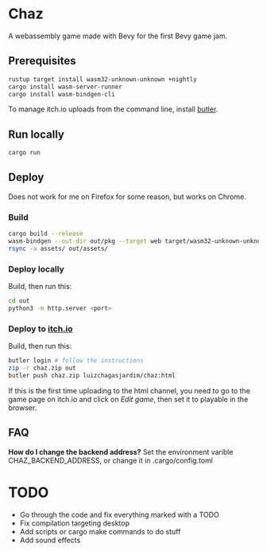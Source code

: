 # Chaz

A webassembly game made with Bevy for the first Bevy game jam.

## Prerequisites

```bash
rustup target install wasm32-unknown-unknown +nightly
cargo install wasm-server-runner
cargo install wasm-bindgen-cli
```

To manage itch.io uploads from the command line, install [butler](https://itch.io/docs/butler/installing.html).

## Run locally

```bash
cargo run
```

## Deploy
Does not work for me on Firefox for some reason, but works on Chrome.

### Build
```bash
cargo build --release
wasm-bindgen --out-dir out/pkg --target web target/wasm32-unknown-unknown/release/chaz.wasm
rsync -a assets/ out/assets/
```

### Deploy locally
Build, then run this:
```bash
cd out
python3 -m http.server <port>
```

### Deploy to [itch.io](https://itch.io)
Build, then run this:
```bash
butler login # follow the instructions
zip -r chaz.zip out
butler push chaz.zip luizchagasjardim/chaz:html
```
If this is the first time uploading to the html channel,
you need to go to the game page on itch.io and click on _Edit game_,
then set it to playable in the browser.

## FAQ

**How do I change the backend address?** Set the environment varible CHAZ_BACKEND_ADDRESS, or change it in .cargo/config.toml

# TODO

* Go through the code and fix everything marked with a TODO
* Fix compilation targeting desktop
* Add scripts or cargo make commands to do stuff
* Add sound effects
